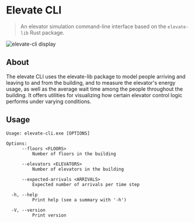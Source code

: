# Elevate CLI

> An elevator simulation command-line interface based on the `elevate-lib` Rust package.

![elevate-cli display](doc/assets/elevate-cli.gif)

## About

The elevate CLI uses the elevate-lib package to model people arriving and leaving to and from the building, and to measure the elevator's energy usage, as well as the average wait time among the people throughout the building.  It offers utilities for visualizing how certain elevator control logic performs under varying conditions.

## Usage

```
Usage: elevate-cli.exe [OPTIONS]

Options:
      --floors <FLOORS>
          Number of floors in the building

      --elevators <ELEVATORS>
          Number of elevators in the building

      --expected-arrivals <ARRIVALS>
          Expected number of arrivals per time step

  -h, --help
          Print help (see a summary with '-h')

  -V, --version
          Print version
```